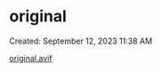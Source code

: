 # original

Created: September 12, 2023 11:38 AM

[original.avif](original%200c0f73bfb86246e8a6d0b0dba626300e/original.avif)